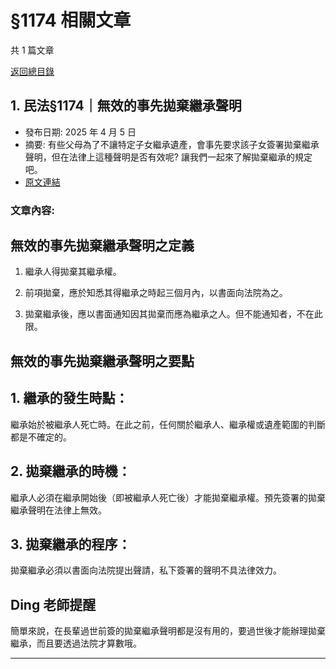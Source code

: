 # §1174 相關文章

共 1 篇文章

[返回總目錄](00_總目錄.md)

## 1. 民法§1174｜無效的事先拋棄繼承聲明

- 發布日期: 2025 年 4 月 5 日
- 摘要: 有些父母為了不讓特定子女繼承遺產，會事先要求該子女簽署拋棄繼承聲明，但在法律上這種聲明是否有效呢? 讓我們一起來了解拋棄繼承的規定吧。
- [原文連結](https://www.jasper-realestate.com/%e6%b0%91%e6%b3%951174%e7%84%a1%e6%95%88%e7%9a%84%e4%ba%8b%e5%85%88%e6%8b%8b%e6%a3%84_%e7%b9%bc%e6%89%bf_%e8%81%b2%e6%98%8e/)

### 文章內容:

## 無效的事先拋棄繼承聲明之定義

1. 繼承人得拋棄其繼承權。

2. 前項拋棄，應於知悉其得繼承之時起三個月內，以書面向法院為之。

3. 拋棄繼承後，應以書面通知因其拋棄而應為繼承之人。但不能通知者，不在此限。

## 無效的事先拋棄繼承聲明之要點

## 1. 繼承的發生時點：

繼承始於被繼承人死亡時。在此之前，任何關於繼承人、繼承權或遺產範圍的判斷都是不確定的。

## 2. 拋棄繼承的時機：

繼承人必須在繼承開始後（即被繼承人死亡後）才能拋棄繼承權。預先簽署的拋棄繼承聲明在法律上無效。

## 3. 拋棄繼承的程序：

拋棄繼承必須以書面向法院提出聲請，私下簽署的聲明不具法律效力。

## Ding 老師提醒

簡單來說，在長輩過世前簽的拋棄繼承聲明都是沒有用的，要過世後才能辦理拋棄繼承，而且要透過法院才算數哦。

---

